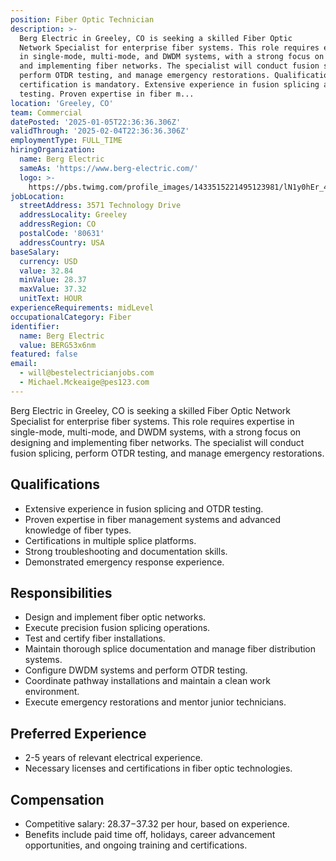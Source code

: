 ```yaml
---
position: Fiber Optic Technician
description: >-
  Berg Electric in Greeley, CO is seeking a skilled Fiber Optic
  Network Specialist for enterprise fiber systems. This role requires expertise
  in single-mode, multi-mode, and DWDM systems, with a strong focus on designing
  and implementing fiber networks. The specialist will conduct fusion splicing,
  perform OTDR testing, and manage emergency restorations. Qualifications FOA
  certification is mandatory. Extensive experience in fusion splicing and OTDR
  testing. Proven expertise in fiber m...
location: 'Greeley, CO'
team: Commercial
datePosted: '2025-01-05T22:36:36.306Z'
validThrough: '2025-02-04T22:36:36.306Z'
employmentType: FULL_TIME
hiringOrganization:
  name: Berg Electric
  sameAs: 'https://www.berg-electric.com/'
  logo: >-
    https://pbs.twimg.com/profile_images/1433515221495123981/lN1y0hEr_400x400.png
jobLocation:
  streetAddress: 3571 Technology Drive
  addressLocality: Greeley
  addressRegion: CO
  postalCode: '80631'
  addressCountry: USA
baseSalary:
  currency: USD
  value: 32.84
  minValue: 28.37
  maxValue: 37.32
  unitText: HOUR
experienceRequirements: midLevel
occupationalCategory: Fiber
identifier:
  name: Berg Electric
  value: BERG53x6nm
featured: false
email:
  - will@bestelectricianjobs.com
  - Michael.Mckeaige@pes123.com
---
```



Berg Electric in Greeley, CO is seeking a skilled Fiber Optic Network Specialist for enterprise fiber systems. This role requires expertise in single-mode, multi-mode, and DWDM systems, with a strong focus on designing and implementing fiber networks. The specialist will conduct fusion splicing, perform OTDR testing, and manage emergency restorations. 

## Qualifications

- Extensive experience in fusion splicing and OTDR testing.
- Proven expertise in fiber management systems and advanced knowledge of fiber types.
- Certifications in multiple splice platforms.
- Strong troubleshooting and documentation skills.
- Demonstrated emergency response experience.

## Responsibilities

- Design and implement fiber optic networks.
- Execute precision fusion splicing operations.
- Test and certify fiber installations.
- Maintain thorough splice documentation and manage fiber distribution systems.
- Configure DWDM systems and perform OTDR testing.
- Coordinate pathway installations and maintain a clean work environment.
- Execute emergency restorations and mentor junior technicians.

## Preferred Experience

- 2-5 years of relevant electrical experience.
- Necessary licenses and certifications in fiber optic technologies.

## Compensation

- Competitive salary: $28.37-$37.32 per hour, based on experience.
- Benefits include paid time off, holidays, career advancement opportunities, and ongoing training and certifications.